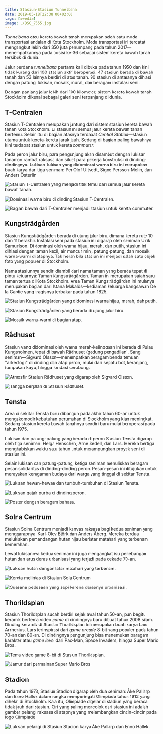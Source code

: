 ```yaml
---
title: Stasiun-Stasiun Tunnelbana
date: 2019-05-18T22:38:00+02:00
tags: [swedia]
image: ./DSC_7555.jpg
---
```

*Tunnelbana* atau kereta bawah tanah merupakan salah satu moda transportasi andalan di Kota Stockholm. Moda transportasi ini tercatat mengangkut lebih dari 350 juta penumpang pada tahun 2017—menempatkannya pada posisi ke-36 sebagai sistem kereta bawah tanah tersibuk di dunia.

Jalur perdana *tunnelbana* pertama kali dibuka pada tahun 1950 dan kini tidak kurang dari 100 stasiun aktif beroperasi. 47 stasiun berada di bawah tanah dan 53 lainnya berdiri di atas tanah. 90 stasiun di antaranya dihiasi dengan patung, lukisan, mosaik, mural, dan beragam instalasi seni.

Dengan panjang jalur lebih dari 100 kilometer, sistem kereta bawah tanah Stockholm dikenal sebagai galeri seni terpanjang di dunia.

## T-Centralen

Stasiun T-Centralen merupakan jantung dari sistem stasiun kereta bawah tanah Kota Stockholm. Di stasiun ini semua jalur kereta bawah tanah bertemu. Selain itu di bagian atasnya terdapat *Central Station*—stasiun utama untuk kereta-kereta jarak jauh. Sedang di bagian paling bawahnya kini terdapat stasiun untuk kereta *commuter*.

Pada peron jalur biru, para pengunjung akan disambut dengan lukisan tanaman rambat raksasa dan siluet para pekerja konstruksi di dinding-dindingnya. Lukisan-lukisan yang didominasi warna biru ini merupakan buah karya dari tiga seniman: Per Olof Ultvedt, Signe Persson-Melin, dan Anders Österlin

![Stasiun T-Centralen yang menjadi titik temu dari semua jalur kereta bawah tanah.](./DSC_7528.jpg)

![Dominasi warna biru di dinding Stasiun T-Centralen.](./DSC_7514.jpg)

![Bagian bawah dari T-Centralen menjadi stasiun untuk kereta commuter.](./DSC_7488.jpg)

## Kungsträdgården

Stasiun Kungsträdgården berada di ujung jalur biru, dimana kereta rute 10 dan 11 berakhir. Instalasi seni pada stasiun ini digarap oleh seniman Ulrik Samuelson. Di dominasi oleh warna hijau, merah, dan putih, stasiun ini dihiasi dengan taman kecil, air mancur mini, patung-patung, dan mosaik warna-warni di atapnya. Tak heran bila stasiun ini menjadi salah satu objek foto yang populer di Stockholm.

Nama stasiunnya sendiri diambil dari nama taman yang berada tepat di pintu keluarnya: Taman Kungsträdgården. Taman ini merupakan salah satu taman tertua di Kota Stockholm. Area Taman Kungsträdgården ini mulanya merupakan bagian dari Istana Makalös—kediaman keluarga bangsawan De la Gardie yang tragisnya terbakar pada tahun 1825.

![Stasiun Kungsträdgården yang didominasi warna hijau, merah, dah putih.](./DSC_7582.jpg)

![Stasiun Kungsträdgården yang berada di ujung jalur biru.](./DSC_7555.jpg)

![Mosaik warna-warni di bagian atap.](./DSC_7588.jpg)

## Rådhuset

Stasiun yang didominasi oleh warna merah-kejinggaan ini berada di Pulau Kungsholmen, tepat di bawah Rådhuset (gedung pengadilan). Sang seniman—Sigvard Olsson—menempatkan beragam benda temuan "arkeologi" di dinding dan atap peron, mulai dari sepatu bot, keranjang, tumpukan kayu, hingga fondasi cerobong.

![Atmosfir Stasiun Rådhuset yang digarap oleh Sigvard Olsson.](./DSC_7595.jpg)

![Tangga berjalan di Stasiun Rådhuset.](./DSC_7614.jpg)

## Tensta

Area di sekitar Tensta baru dibangun pada akhir tahun 60-an untuk mengakomodir kebutuhan perumahan di Stockholm yang kian meningkat. Sedang stasiun kereta bawah tanahnya sendiri baru mulai beroperasi pada tahun 1975.

Lukisan dan patung-patung yang berada di peron Stasiun Tensta digarap oleh tiga seniman: Helga Henschen, Arne Sedell, dan Lars. Mereka bertiga menghabiskan waktu satu tahun untuk merampungkan proyek seni di stasiun ini.

Selain lukisan dan patung-patung, ketiga seniman menuliskan beragam pesan solidaritas di dinding-dinding peron. Pesan-pesan ini ditujukan untuk merayakan keragaman budaya dari warga yang tinggal di sekitar Tensta.

![Lukisan hewan-hewan dan tumbuh-tumbuhan di Stasiun Tensta.](./DSC_7678.jpg)

![Lukisan gajah purba di dinding peron.](./DSC_7696.jpg)

![Poster dengan beragam bahasa.](./DSC_7674.jpg)

## Solna Centrum

Stasiun Solna Centrum menjadi kanvas raksasa bagi kedua seniman yang menggarapnya: Karl-Olov Björk dan Anders Åberg. Mereka berdua melukiskan pemandangan hutan hijau berlatar matahari yang terbenam kemerahan.

Lewat lukisannya kedua seniman ini juga mengangkat isu penebangan hutan dan arus deras urbanisasi yang terjadi pada dekade 70-an.

![Lukisan hutan dengan latar matahari yang terbenam.](./DSC_7738.jpg)

![Kereta melintas di Stasiun Sola Centrum.](./DSC_7756.jpg)

![Suasana pedesaan yang sepi karena derasnya urbanisasi.](./DSC_7735.jpg)

## Thorildsplan

Stasiun Thorildsplan sudah berdiri sejak awal tahun 50-an, pun begitu keramik bertema video *game* di dindingnya baru dibuat tahun 2008 silam. Dinding keramik di Stasiun Thorildsplan ini merupakan buah karya Lars Arrhenius. Lars terinspirasi dari *game arcade* 8-bit yang populer pada tahun 70-an dan 80-an. Di dindingnya pengunjung bisa menemukan baragam karakter atau *game level* dari Pac-Man, Space Invaders, hingga Super Mario Bros.

![Tema video game 8-bit di Stasiun Thorildsplan.](./DSC_7780.jpg)

![Jamur dari permainan Super Mario Bros.](./DSC_7796.jpg)

## Stadion

Pada tahun 1973, Stasiun Stadion digarap oleh dua seniman: Åke Pallarp dan Enno Hallek dalam rangka memperingati Olimpiade tahun 1912 yang dihelat di Stockholm. Kala itu, Olimpiade digelar di stadiun yang berada tidak jauh dari stasiun. Ciri yang paling mencolok dari stasiun ini adalah gambar pelangi raksasa di atapnya yang melambangkan cincin-cincin pada logo Olimpiade.

![Lukisan pelangi di Stasiun Stadion karya Åke Pallarp dan Enno Hallek.](./DSC_7861.jpg)
